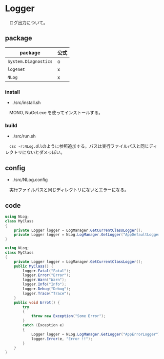 # Logger

　ログ出力について。

## package

package|公式|
-------|----|
`System.Diagnostics`|o
`log4net`|x
`NLog`|x

### install

* ./src/install.sh

　MONO, NuGet.exe を使ってインストールする。

### build

* ./src/run.sh

　`csc -r:NLog.dll`のように参照追加する。パスは実行ファイルパスと同じディレクトリにないとダメっぽい。

## config

* ./src/NLog.config

　実行ファイルパスと同じディレクトリにないとエラーになる。

## code

```cs
using NLog;
class MyClass
{
    private Logger logger = LogManager.GetCurrentClassLogger();
    private Logger logger = NLog.LogManager.GetLogger("AppDefaultLogger");
}
```

```cs
using NLog;
class MyClass
{
    private Logger logger = LogManager.GetCurrentClassLogger();
    public MyClass() {
        logger.Fatal("Fatal");
        logger.Error("Error");
        logger.Warn("Warn");
        logger.Info("Info");
        logger.Debug("Debug");
        logger.Trace("Trace");
    }
    public void Errot() {
        try
        {
            throw new Exception("Some Error");
        }
        catch (Exception e)
        {
            Logger logger = NLog.LogManager.GetLogger("AppErrorLogger");
            logger.Error(e, "Error !!");
        }
    }
}
```

